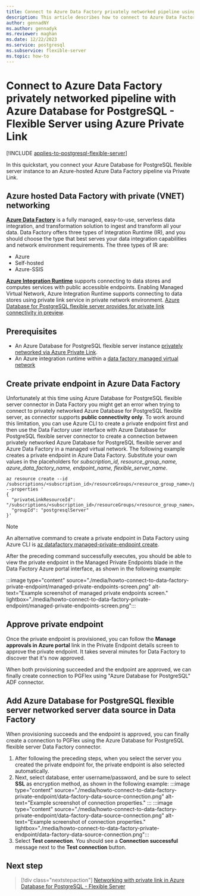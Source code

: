 ```yaml
---
title: Connect to Azure Data Factory privately networked pipeline using Azure Private Link
description: This article describes how to connect to Azure Data Factory privately networked pipeline with Azure Database for PostgreSQL - Flexible Server using Azure Private Link.
author: gennadNY
ms.author: gennadyk
ms.reviewer: maghan
ms.date: 12/22/2023
ms.service: postgresql
ms.subservice: flexible-server
ms.topic: how-to
---
```


# Connect to Azure Data Factory privately networked pipeline with Azure Database for PostgreSQL - Flexible Server using Azure Private Link

[!INCLUDE [applies-to-postgresql-flexible-server](../includes/applies-to-postgresql-flexible-server.md)]

In this quickstart, you connect your Azure Database for PostgreSQL flexible server instance to an Azure-hosted Azure Data Factory pipeline via Private Link. 

## Azure hosted Data Factory with private (VNET) networking

**[Azure Data Factory](../../data-factory/introduction.md)** is a fully managed, easy-to-use, serverless data integration, and transformation solution to ingest and transform all your data. Data Factory offers three types of Integration Runtime (IR), and you should choose the type that best serves your data integration capabilities and network environment requirements. The three types of IR are:

- Azure
- Self-hosted
- Azure-SSIS

**[Azure Integration Runtime](../../data-factory/concepts-integration-runtime.md#azure-integration-runtime)** supports connecting to data stores and computes services with public accessible endpoints. Enabling Managed Virtual Network, Azure Integration Runtime supports connecting to data stores using private link service in private network environment. [Azure Database for PostgreSQL flexible server provides for private link connectivity in preview](../flexible-server/concepts-networking-private-link.md). 

## Prerequisites

- An Azure Database for PostgreSQL flexible server instance [privately networked via Azure Private Link](../flexible-server/concepts-networking-private-link.md).
- An Azure integration runtime within a [data factory managed virtual network](../../data-factory/data-factory-private-link.md)


## Create private endpoint in Azure Data Factory

Unfortunately at this time using Azure Database for PostgreSQL flexible server connector in Data Factory you might get an error when trying to connect to privately networked Azure Database for PostgreSQL flexible server, as connector supports **public connectivity only**.
To work around this limitation, you can use Azure CLI to create a private endpoint first and then use the Data Factory user interface with Azure Database for PostgreSQL flexible server connector to create a connection between privately networked Azure Database for PostgreSQL flexible server and Azure Data Factory in a managed virtual network. 
The following example creates a private endpoint in Azure Data Factory. Substitute your own values in the placeholders for *subscription_id, resource_group_name, azure_data_factory_name, endpoint_name, flexible_server_name*.
```azurecli
az resource create --id /subscriptions/<subscription_id>/resourceGroups/<resource_group_name>/providers/Microsoft.DataFactory/factories/<azure_data_factory_name>/managedVirtualNetworks/default/managedPrivateEndpoints/<endpoint_name> --properties '
{
  "privateLinkResourceId": "/subscriptions/<subscription_id>/resourceGroups/<resource_group_name>/providers/Microsoft.DBforPostgreSQL/flexibleServers/<flexible_server_name>",
  "groupId": "postgresqlServer"
}'
```
> [!NOTE]
> An alternative command to create a private endpoint in Data Factory using Azure CLI is [az datafactory managed-private-endpoint create](/cli/azure/datafactory/managed-private-endpoint#az-datafactory-managed-private-endpoint-create).

After the preceding command successfully executes, you should be able to view the private endpoint in the Managed Private Endpoints blade in the Data Factory Azure portal interface, as shown in the following example:

:::image type="content" source="./media/howto-connect-to-data-factory-private-endpoint/managed-private-endpoints-screen.png" alt-text="Example screenshot of managed private endpoints screen." lightbox="./media/howto-connect-to-data-factory-private-endpoint/managed-private-endpoints-screen.png":::

## Approve private endpoint 

Once the private endpoint is provisioned, you can follow the **Manage approvals in Azure portal** link in the Private Endpoint details screen to approve the private endpoint. It takes several minutes for Data Factory to discover that it's now approved. 

When both provisioning succeeded and the endpoint are approved, we can finally create connection to PGFlex using "Azure Database for PostgreSQL" ADF connector.

## Add Azure Database for PostgreSQL flexible server networked server data source in Data Factory

When provisioning succeeds and the endpoint is approved, you can finally create a connection to PGFlex using the Azure Database for PostgreSQL flexible server Data Factory connector.

1. After following the preceding steps, when you select the server you created the private endpoint for, the private endpoint is also selected automatically. 
1. Next,  select database, enter username/password, and be sure to select **SSL** as encryption method, as shown in the following example:
   :::image type="content" source="./media/howto-connect-to-data-factory-private-endpoint/data-factory-data-source-connection.png" alt-text="Example screenshot of connection properties."  :::
   :::image type="content" source="./media/howto-connect-to-data-factory-private-endpoint/data-factory-data-source-connection.png" alt-text="Example screenshot of connection properties." lightbox="./media/howto-connect-to-data-factory-private-endpoint/data-factory-data-source-connection.png":::
1. Select **Test connection**. You should see a **Connection successful** message next to the **Test connection** button.
    

## Next step 

> [!div class="nextstepaction"]
> [Networking with private link in Azure Database for PostgreSQL - Flexible Server](concepts-networking-private-link.md)
